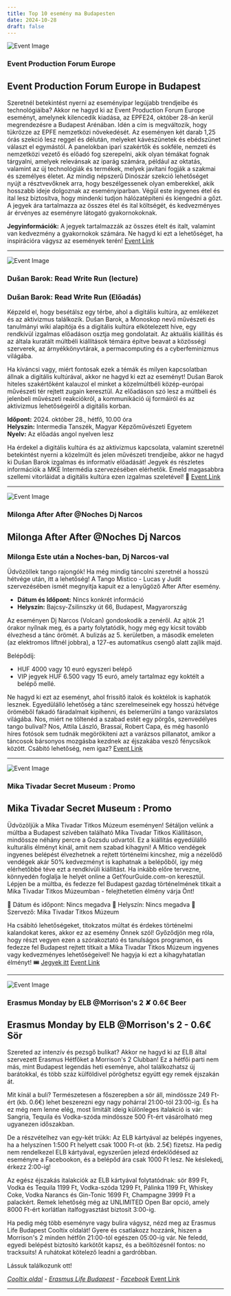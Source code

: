 ```yaml
---
title: Top 10 esemény ma Budapesten
date: 2024-10-28
draft: false
---
```


![Event Image](https://scontent-fra3-1.xx.fbcdn.net/v/t39.30808-6/460330283_831001439234102_3247405757734429743_n.jpg?stp=cp6_dst-jpg&_nc_cat=111&ccb=1-7&_nc_sid=75d36f&_nc_ohc=95D0OoEA2KEQ7kNvgHRDSyz&_nc_zt=23&_nc_ht=scontent-fra3-1.xx&_nc_gid=A_810AeDpfNpZjtVKcRy5A7&oh=00_AYBIuQyIDP3GNCt8Ky0KnXvWAyc8eMkllwaMjs_3INlTGA&oe=672504F9)

 ### Event Production Forum Europe

## Event Production Forum Europe in Budapest

Szeretnél betekintést nyerni az eseményipar legújabb trendjeibe és technológiáiba? Akkor ne hagyd ki az Event Production Forum Europe eseményt, amelynek kilencedik kiadása, az EPFE24, október 28-án kerül megrendezésre a Budapest Arénában. Idén a cím is megváltozik, hogy tükrözze az EPFE nemzetközi növekedését. Az eseményen két darab 1,25 órás szekció lesz reggel és délután, melyeket kávészünetek és ebédszünet választ el egymástól. A panelokban ipari szakértők és sokféle, nemzeti és nemzetközi vezető és előadó fog szerepelni, akik olyan témákat fognak tárgyalni, amelyek relevánsak az iparág számára, például az oktatás, valamint az új technológiák és termékek, melyek javítani fogják a szakmai és személyes életet. Az mindig népszerű Dinószár szekció lehetőséget nyújt a résztvevőknek arra, hogy beszélgessenek olyan emberekkel, akik hosszabb ideje dolgoznak az eseményiparban. Végül este ingyenes étel és ital lesz biztosítva, hogy mindenki tudjon hálózatépíteni és kiengedni a gőzt. A jegyek ára tartalmazza az összes étel és ital költségét, és kedvezményes ár érvényes az eseményre látogató gyakornokoknak.

**Jegyinformációk:** A jegyek tartalmazzák az összes ételt és italt, valamint van kedvezmény a gyakornokok számára. Ne hagyd ki ezt a lehetőséget, ha inspirációra vágysz az események terén!
[Event Link](https://facebook.com/events/1061406281508928)

---
![Event Image](https://scontent-fra5-2.xx.fbcdn.net/v/t39.30808-6/463181583_957572439739078_3968493072505981608_n.jpg?stp=dst-jpg_s960x960&_nc_cat=109&ccb=1-7&_nc_sid=75d36f&_nc_ohc=nglj_xFZnvkQ7kNvgGTC3Qz&_nc_zt=23&_nc_ht=scontent-fra5-2.xx&_nc_gid=ADiZoe09PgmjystS4v0ickp&oh=00_AYCgF1LEhz3PNbluP50fLIZzKL7Bl3OROLzx0GMkvNnRQg&oe=6724FC64)

 ### Dušan Barok: Read Write Run (lecture)

### Dušan Barok: Read Write Run (Előadás)

Képzeld el, hogy besétálsz egy térbe, ahol a digitális kultúra, az emlékezet és az aktivizmus találkozik. Dušan Barok, a Monoskop nevű művészeti és tanulmányi wiki alapítója és a digitális kultúra elkötelezett híve, egy rendkívül izgalmas előadáson osztja meg gondolatait. Az aktuális kiállítás és az általa kuratált múltbéli kiállítások témáira építve beavat a közösségi szerverek, az árnyékkönyvtárak, a permacomputing és a cyberfeminizmus világába.

Ha kíváncsi vagy, miért fontosak ezek a témák és milyen kapcsolatban állnak a digitális kultúrával, akkor ne hagyd ki ezt az eseményt! Dušan Barok hiteles szakértőként kalauzol el minket a közelmúltbéli közép-európai művészeti tér rejtett zugain keresztül. Az előadáson szó lesz a múltbeli és jelenbeli művészeti reakciókról, a kommunikáció új formáiról és az aktivizmus lehetőségeiről a digitális korban.

**Időpont:** 2024. október 28., hétfő, 10.00 óra  
**Helyszín:** Intermedia Tanszék, Magyar Képzőművészeti Egyetem  
**Nyelv:** Az előadás angol nyelven lesz

Ha érdekel a digitális kultúra és az aktivizmus kapcsolata, valamint szeretnél betekintést nyerni a közelmúlt és jelen művészeti trendjeibe, akkor ne hagyd ki Dušan Barok izgalmas és informatív előadását! Jegyek és részletes információk a MKE Intermédia szervezésében elérhetők. Emeld magasabbra szellemi vitorláidat a digitális kultúra ezen izgalmas szeletével! 🚀
[Event Link](https://facebook.com/events/1273210530794347)

---
![Event Image](https://scontent-fra3-1.xx.fbcdn.net/v/t39.30808-6/463995577_1076118564513760_1200648396530314327_n.jpg?stp=dst-jpg_s960x960&_nc_cat=104&ccb=1-7&_nc_sid=75d36f&_nc_ohc=YTsJTQ5_ICgQ7kNvgGVnUhm&_nc_zt=23&_nc_ht=scontent-fra3-1.xx&_nc_gid=ADF6aZHenoWIA7ChHx2PWil&oh=00_AYBL5VXB1r_iiub9jTeT7lAC3cxIMxsYDwa2wS-Zkr0QvQ&oe=6724FAA4)

 ### Milonga After After @Noches Dj Narcos

## Milonga After After @Noches Dj Narcos

### Milonga Este után a Noches-ban, Dj Narcos-val

Üdvözöllek tango rajongók! Ha még mindig táncolni szeretnél a hosszú hétvége után, itt a lehetőség! A Tango Mistico - Lucas y Judit szervezésében ismét megnyitja kapuit ez a lenyűgöző After After esemény.

- **Dátum és Időpont:** Nincs konkrét információ
- **Helyszín:** Bajcsy-Zsilinszky út 66, Budapest, Magyarország

Az eseményen Dj Narcos (Volcan) gondoskodik a zenéről. Az ajtók 21 órakor nyílnak meg, és a party folytatódik, hogy még egy kicsit tovább élvezhesd a tánc örömét. A bulizás az 5. kerületben, a második emeleten (az elektromos liftnél jobbra), a 127-es automatikus csengő alatt zajlik majd.

Belépődíj:
- HUF 4000 vagy 10 euró egyszeri belépő
- VIP jegyek HUF 6.500 vagy 15 euró, amely tartalmaz egy koktélt a belépő mellé.

Ne hagyd ki ezt az eseményt, ahol frissítő italok és koktélok is kaphatók lesznek. Egyedülálló lehetőség a tánc szerelmeseinek egy hosszú hétvége öröméből fakadó fáradalmait kipihenni, és belemerülni a tango varázslatos világába. Nos, miért ne töltenéd a szabad estét egy pörgős, szenvedélyes tango bulival? Nos, Attila László, Brassaï, Robert Capa, és még hasonló híres fotósok sem tudnák megörökíteni azt a varázsos pillanatot, amikor a táncosok bársonyos mozgásba kezdnek az éjszakába vesző fénycsíkok között. Csábító lehetőség, nem igaz?
[Event Link](https://facebook.com/events/904442187790189)

---
![Event Image](https://scontent-fra3-1.xx.fbcdn.net/v/t39.30808-6/462587465_122115834068502576_147130600136265445_n.jpg?stp=dst-jpg_s960x960&_nc_cat=105&ccb=1-7&_nc_sid=75d36f&_nc_ohc=UdfiTQe8edMQ7kNvgGwcAbi&_nc_zt=23&_nc_ht=scontent-fra3-1.xx&_nc_gid=Arb3-wuFKwqATqZzqYPey1R&oh=00_AYD16ox8_ltBuCXL9qHKEUYTdIJWo_oS90TUXbMXCfDMNg&oe=6724E57C)

 ### Mika Tivadar Secret Museum : Promo

## Mika Tivadar Secret Museum : Promo

Üdvözöljük a Mika Tivadar Titkos Múzeum eseményen! Sétáljon velünk a múltba a Budapest szívében található Mika Tivadar Titkos Kiállításon, mindössze néhány percre a Gozsdu udvartól. Ez a kiállítás egyedülálló kulturális élményt kínál, amit nem szabad kihagyni! A Mitico vendégek ingyenes belépést élvezhetnek a rejtett történelmi kincshez, míg a nézelődő vendégek akár 50% kedvezményt is kaphatnak a belépőből, így még elérhetőbbé téve ezt a rendkívüli kiállítást. Ha inkább előre tervezne, könnyedén foglalja le helyét online a GetYourGuide.com-on keresztül. Lépjen be a múltba, és fedezze fel Budapest gazdag történelmének titkait a Mika Tivadar Titkos Múzeumban - felejthetetlen élmény várja Önt!

📅 Dátum és időpont: Nincs megadva
📍 Helyszín: Nincs megadva
📌 Szervező: Mika Tivadar Titkos Múzeum

Ha csábító lehetőségeket, titokzatos múltat és érdekes történelmi kalandokat keres, akkor ez az esemény Önnek szól! Győződjön meg róla, hogy részt vegyen ezen a szórakoztató és tanulságos programon, és fedezze fel Budapest rejtett titkait a Mika Tivadar Titkos Múzeum ingyenes vagy kedvezményes lehetőségeivel! Ne hagyja ki ezt a kihagyhatatlan élményt! 🎟️ [Jegyek itt](https://www.getyourguide.com)
[Event Link](https://facebook.com/events/1545623152736869)

---
![Event Image](https://scontent-fra5-1.xx.fbcdn.net/v/t39.30808-6/403931844_731904175638494_6146233423190280541_n.jpg?stp=dst-jpg_s960x960&_nc_cat=102&ccb=1-7&_nc_sid=75d36f&_nc_ohc=PzWvGC0xiDsQ7kNvgGQVkbC&_nc_zt=23&_nc_ht=scontent-fra5-1.xx&_nc_gid=AVzU662gWgfyyYeMRwom0Yz&oh=00_AYA-ZvnlO-qtBH-3MmAwSBUMq7wV9qeO_iAoqU4Gq4MTyg&oe=6724E483)

 ### Erasmus Monday by ELB @Morrison's 2 ✘ 0.6€ Beer

## Erasmus Monday by ELB @Morrison's 2 - 0.6€ Sör

Szereted az intenzív és pezsgő bulikat? Akkor ne hagyd ki az ELB által szervezett Erasmus Hétfőket a Morrison's 2 Clubban! Ez a hétfői parti nem más, mint Budapest legendás heti eseménye, ahol találkozhatsz új barátokkal, és több száz külföldivel pöröghetsz együtt egy remek éjszakán át.

Mit kínál a buli? Természetesen a főszerepben a sör áll, mindössze 249 Ft-ért (kb. 0.6€) lehet beszerezni egy nagy pohárral 21:00-tól 23:00-ig. És ha ez még nem lenne elég, most limitált ideig különleges italakció is vár: Sangria, Tequila és Vodka-szóda mindössze 500 Ft-ért vásárolható meg ugyanezen időszakban.

De a részvételhez van egy-két trükk: Az ELB kártyával az belépés ingyenes, ha a helyszínen 1:500 Ft helyett csak 1000 Ft-ot (kb. 2.5€) fizetsz. Ha pedig nem rendelkezel ELB kártyával, egyszerűen jelezd érdeklődésed az eseményre a Facebookon, és a belépőd ára csak 1000 Ft lesz. Ne késlekedj, érkezz 2:00-ig!

Az egész éjszakás italakciók az ELB kártyával folytatódnak: sör 899 Ft, Vodka és Tequila 1199 Ft, Vodka-szóda 1299 Ft, Pálinka 1199 Ft, Whiskey Coke, Vodka Narancs és Gin-Tonic 1699 Ft, Champagne 3999 Ft a palackért. Remek lehetőség még az UNLIMITED Open Bar opció, amely 8000 Ft-ért korlátlan italfogyasztást biztosít 3:00-ig.

Ha pedig még több eseményre vagy bulira vágysz, nézd meg az Erasmus Life Budapest Cooltix oldalát! Gyere és csatlakozz hozzánk, hiszen a Morrison's 2 minden hétfőn 21:00-tól egészen 05:00-ig vár. Ne feledd, egyedi belépést biztosító karkötőt kapsz, és a beöltözésnél fontos: no tracksuits! A ruhátokat kötelező leadni a gardróbban.

Lássuk találkozunk ott!

*[Cooltix oldal](https://cooltix.hu/b/erasmuslifebudapest) - [Erasmus Life Budapest](https://erasmuslifebudapest.com/elb-card) - [Facebook](https://www.facebook.com/ErasmusLifeBudapest/photos_albums)*
[Event Link](https://facebook.com/events/471278848994655)

---
